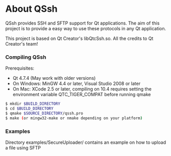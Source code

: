 About QSsh
==========

QSsh provides SSH and SFTP support for Qt applications. The aim of this project 
is to provide a easy way to use these protocols in any Qt application.

This project is based on Qt Creator's libQtcSsh.so. All the credits to
Qt Creator's team!


### Compiling QSsh

Prerequisites:
   * Qt 4.7.4 (May work with older versions)
   * On Windows: MinGW 4.4 or later, Visual Studio 2008 or later
   * On Mac: XCode 2.5 or later, compiling on 10.4 requires setting the
     environment variable QTC_TIGER_COMPAT before running qmake

```bash
$ mkdir $BUILD_DIRECTORY
$ cd $BUILD_DIRECTORY
$ qmake $SOURCE_DIRECTORY/qssh.pro
$ make (or mingw32-make or nmake depending on your platform)
```

### Examples

Directory examples/SecureUploader/ contains an example on how to upload 
a file using SFTP
